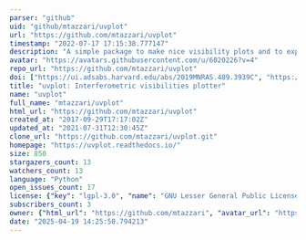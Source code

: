 ```yaml
---
parser: "github"
uid: "github/mtazzari/uvplot"
url: "https://github.com/mtazzari/uvplot"
timestamp: "2022-07-17 17:15:38.777147"
description: "A simple package to make nice visibility plots and to export visibilites from MS tables"
avatar: "https://avatars.githubusercontent.com/u/6020226?v=4"
repo_url: "https://github.com/mtazzari/uvplot"
doi: ["https://ui.adsabs.harvard.edu/abs/2019MNRAS.489.3939C", "https://ui.adsabs.harvard.edu/abs/2019ascl.soft11002T/abstract"]
title: "uvplot: Interferometric visibilities plotter"
name: "uvplot"
full_name: "mtazzari/uvplot"
html_url: "https://github.com/mtazzari/uvplot"
created_at: "2017-09-29T17:17:02Z"
updated_at: "2021-07-31T12:30:45Z"
clone_url: "https://github.com/mtazzari/uvplot.git"
homepage: "https://uvplot.readthedocs.io/"
size: 850
stargazers_count: 13
watchers_count: 13
language: "Python"
open_issues_count: 17
license: {"key": "lgpl-3.0", "name": "GNU Lesser General Public License v3.0", "spdx_id": "LGPL-3.0", "url": "https://api.github.com/licenses/lgpl-3.0", "node_id": "MDc6TGljZW5zZTEy"}
subscribers_count: 3
owner: {"html_url": "https://github.com/mtazzari", "avatar_url": "https://avatars.githubusercontent.com/u/6020226?v=4", "login": "mtazzari", "type": "User"}
date: "2025-04-19 14:25:50.794213"
---
```

